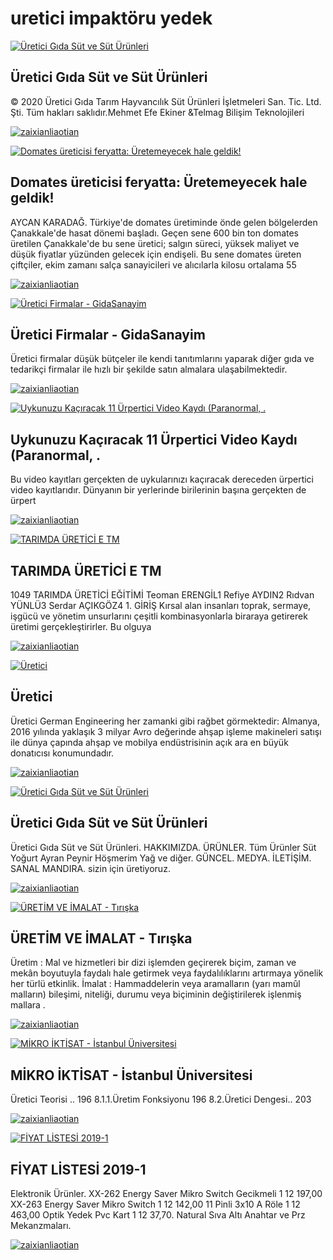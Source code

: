 # uretici impaktöru yedek
<a href="https://mnn.zoosnet.net/LR/Chatpre.aspx?id=MNN94995150&p=https://topgrinding.com/" target="_blank">![Üretici Gıda Süt ve Süt Ürünleri](https://github.com/technlg/images/blob/main/28.jpg)</a>
## Üretici Gıda Süt ve Süt Ürünleri
© 2020 Üretici Gıda Tarım Hayvancılık Süt Ürünleri İşletmeleri San. Tic. Ltd. Şti. Tüm hakları saklıdır.Mehmet Efe Ekiner &Telmag Bilişim Teknolojileri
<a href="https://mnn.zoosnet.net/LR/Chatpre.aspx?id=MNN94995150&p=https://topgrinding.com/" target="_blank"><img src="https://github.com/technlg/images/raw/main/chat11.jpg" alt="zaixianliaotian"/></a><a href="//whatsapp.shibangsoft.com/WhatsApp.php" ><img src="https://github.com/technlg/images/raw/main/chat11.png" alt=""></a>
<a href="https://mnn.zoosnet.net/LR/Chatpre.aspx?id=MNN94995150&p=https://topgrinding.com/" target="_blank">![Domates üreticisi feryatta: Üretemeyecek hale geldik!](https://github.com/technlg/images/blob/main/29.jpg)</a>
## Domates üreticisi feryatta: Üretemeyecek hale geldik!
AYCAN KARADAĞ. Türkiye'de domates üretiminde önde gelen bölgelerden Çanakkale'de hasat dönemi başladı. Geçen sene 600 bin ton domates üretilen Çanakkale'de bu sene üretici; salgın süreci, yüksek maliyet ve düşük fiyatlar yüzünden gelecek için endişeli. Bu sene domates üreten çiftçiler, ekim zamanı salça sanayicileri ve alıcılarla kilosu ortalama 55 
<a href="https://mnn.zoosnet.net/LR/Chatpre.aspx?id=MNN94995150&p=https://topgrinding.com/" target="_blank"><img src="https://github.com/technlg/images/raw/main/chat11.jpg" alt="zaixianliaotian"/></a><a href="//whatsapp.shibangsoft.com/WhatsApp.php" ><img src="https://github.com/technlg/images/raw/main/chat11.png" alt=""></a>
<a href="https://mnn.zoosnet.net/LR/Chatpre.aspx?id=MNN94995150&p=https://topgrinding.com/" target="_blank">![Üretici Firmalar - GidaSanayim](https://github.com/technlg/images/blob/main/49.jpg)</a>
## Üretici Firmalar - GidaSanayim
Üretici firmalar düşük bütçeler ile kendi tanıtımlarını yaparak diğer gıda ve tedarikçi firmalar ile hızlı bir şekilde satın almalara ulaşabilmektedir.
<a href="https://mnn.zoosnet.net/LR/Chatpre.aspx?id=MNN94995150&p=https://topgrinding.com/" target="_blank"><img src="https://github.com/technlg/images/raw/main/chat11.jpg" alt="zaixianliaotian"/></a><a href="//whatsapp.shibangsoft.com/WhatsApp.php" ><img src="https://github.com/technlg/images/raw/main/chat11.png" alt=""></a>
<a href="https://mnn.zoosnet.net/LR/Chatpre.aspx?id=MNN94995150&p=https://topgrinding.com/" target="_blank">![Uykunuzu Kaçıracak 11 Ürpertici Video Kaydı (Paranormal, .](https://github.com/technlg/images/blob/main/20.jpg)</a>
## Uykunuzu Kaçıracak 11 Ürpertici Video Kaydı (Paranormal, .
Bu video kayıtları gerçekten de uykularınızı kaçıracak dereceden ürpertici video kayıtlarıdır. Dünyanın bir yerlerinde birilerinin başına gerçekten de ürpert
<a href="https://mnn.zoosnet.net/LR/Chatpre.aspx?id=MNN94995150&p=https://topgrinding.com/" target="_blank"><img src="https://github.com/technlg/images/raw/main/chat11.jpg" alt="zaixianliaotian"/></a><a href="//whatsapp.shibangsoft.com/WhatsApp.php" ><img src="https://github.com/technlg/images/raw/main/chat11.png" alt=""></a>
<a href="https://mnn.zoosnet.net/LR/Chatpre.aspx?id=MNN94995150&p=https://topgrinding.com/" target="_blank">![TARIMDA ÜRETİCİ E TM](https://github.com/technlg/images/blob/main/26.jpg)</a>
## TARIMDA ÜRETİCİ E TM
1049 TARIMDA ÜRETİCİ EĞİTİMİ Teoman ERENGİL1 Refiye AYDIN2 Rıdvan YÜNLÜ3 Serdar AÇIKGÖZ4 1. GİRİŞ Kırsal alan insanları toprak, sermaye, işgücü ve yönetim unsurlarını çeşitli kombinasyonlarla biraraya getirerek üretimi gerçekleştirirler. Bu olguya 
<a href="https://mnn.zoosnet.net/LR/Chatpre.aspx?id=MNN94995150&p=https://topgrinding.com/" target="_blank"><img src="https://github.com/technlg/images/raw/main/chat11.jpg" alt="zaixianliaotian"/></a><a href="//whatsapp.shibangsoft.com/WhatsApp.php" ><img src="https://github.com/technlg/images/raw/main/chat11.png" alt=""></a>
<a href="https://mnn.zoosnet.net/LR/Chatpre.aspx?id=MNN94995150&p=https://topgrinding.com/" target="_blank">![Üretici](https://github.com/technlg/images/blob/main/48.jpg)</a>
## Üretici
Üretici German Engineering her zamanki gibi rağbet görmektedir: Almanya, 2016 yılında yaklaşık 3 milyar Avro değerinde ahşap işleme makineleri satışı ile dünya çapında ahşap ve mobilya endüstrisinin açık ara en büyük donatıcısı konumundadır.
<a href="https://mnn.zoosnet.net/LR/Chatpre.aspx?id=MNN94995150&p=https://topgrinding.com/" target="_blank"><img src="https://github.com/technlg/images/raw/main/chat11.jpg" alt="zaixianliaotian"/></a><a href="//whatsapp.shibangsoft.com/WhatsApp.php" ><img src="https://github.com/technlg/images/raw/main/chat11.png" alt=""></a>
<a href="https://mnn.zoosnet.net/LR/Chatpre.aspx?id=MNN94995150&p=https://topgrinding.com/" target="_blank">![Üretici Gıda Süt ve Süt Ürünleri](https://github.com/technlg/images/blob/main/59.jpg)</a>
## Üretici Gıda Süt ve Süt Ürünleri
Üretici Gıda Süt ve Süt Ürünleri. HAKKIMIZDA. ÜRÜNLER. Tüm Ürünler Süt Yoğurt Ayran Peynir Höşmerim Yağ ve diğer. GÜNCEL. MEDYA. İLETİŞİM. SANAL MANDIRA. sizin için üretiyoruz.
<a href="https://mnn.zoosnet.net/LR/Chatpre.aspx?id=MNN94995150&p=https://topgrinding.com/" target="_blank"><img src="https://github.com/technlg/images/raw/main/chat11.jpg" alt="zaixianliaotian"/></a><a href="//whatsapp.shibangsoft.com/WhatsApp.php" ><img src="https://github.com/technlg/images/raw/main/chat11.png" alt=""></a>
<a href="https://mnn.zoosnet.net/LR/Chatpre.aspx?id=MNN94995150&p=https://topgrinding.com/" target="_blank">![ÜRETİM VE İMALAT - Tırışka](https://github.com/technlg/images/blob/main/22.jpg)</a>
## ÜRETİM VE İMALAT - Tırışka
Üretim : Mal ve hizmetleri bir dizi işlemden geçirerek biçim, zaman ve mekân boyutuyla faydalı hale getirmek veya faydalılıklarını artırmaya yönelik her türlü etkinlik. İmalat : Hammaddelerin veya aramalların (yarı mamûl malların) bileşimi, niteliği, durumu veya biçiminin değiştirilerek işlenmiş mallara .
<a href="https://mnn.zoosnet.net/LR/Chatpre.aspx?id=MNN94995150&p=https://topgrinding.com/" target="_blank"><img src="https://github.com/technlg/images/raw/main/chat11.jpg" alt="zaixianliaotian"/></a><a href="//whatsapp.shibangsoft.com/WhatsApp.php" ><img src="https://github.com/technlg/images/raw/main/chat11.png" alt=""></a>
<a href="https://mnn.zoosnet.net/LR/Chatpre.aspx?id=MNN94995150&p=https://topgrinding.com/" target="_blank">![MİKRO İKTİSAT - İstanbul Üniversitesi](https://github.com/technlg/images/blob/main/55.jpg)</a>
## MİKRO İKTİSAT - İstanbul Üniversitesi
Üretici Teorisi .. 196 8.1.1.Üretim Fonksiyonu  196 8.2.Üretici Dengesi.. 203
<a href="https://mnn.zoosnet.net/LR/Chatpre.aspx?id=MNN94995150&p=https://topgrinding.com/" target="_blank"><img src="https://github.com/technlg/images/raw/main/chat11.jpg" alt="zaixianliaotian"/></a><a href="//whatsapp.shibangsoft.com/WhatsApp.php" ><img src="https://github.com/technlg/images/raw/main/chat11.png" alt=""></a>
<a href="https://mnn.zoosnet.net/LR/Chatpre.aspx?id=MNN94995150&p=https://topgrinding.com/" target="_blank">![FİYAT LİSTESİ 2019-1](https://github.com/technlg/images/blob/main/23.jpg)</a>
## FİYAT LİSTESİ 2019-1
Elektronik Ürünler. XX-262 Energy Saver Mikro Switch Gecikmeli 1 12 197,00 XX-263 Energy Saver Mikro Switch 1 12 142,00 11 Pinli 3x10 A Röle 1 12 463,00 Optik Yedek Pvc Kart 1 12 37,70. Natural Sıva Altı Anahtar ve Prz Mekanzmaları.
<a href="https://mnn.zoosnet.net/LR/Chatpre.aspx?id=MNN94995150&p=https://topgrinding.com/" target="_blank"><img src="https://github.com/technlg/images/raw/main/chat11.jpg" alt="zaixianliaotian"/></a><a href="//whatsapp.shibangsoft.com/WhatsApp.php" ><img src="https://github.com/technlg/images/raw/main/chat11.png" alt=""></a>

